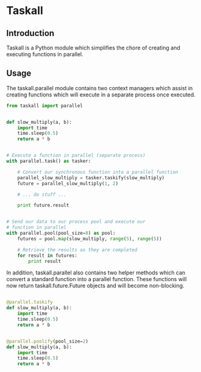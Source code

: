 # Taskall

## Introduction

Taskall is a Python module which simplifies the chore of creating and executing functions in parallel.

## Usage

The taskall.parallel module contains two context managers which assist in creating functions which will execute in a separate process once executed.

```python
from taskall import parallel


def slow_multiply(a, b):
    import time
    time.sleep(0.5)
    return a * b


# Execute a function in parallel (separate process)
with parallel.task() as tasker:

    # Convert our synchronous function into a parallel function
    parallel_slow_multiply = tasker.taskify(slow_multiply)
    future = parallel_slow_multiply(1, 2)

    # ... do stuff ...

    print future.result


# Send our data to our process pool and execute our
# function in parallel
with parallel.pool(pool_size=8) as pool:
    futures = pool.map(slow_multiply, range(5), range(5))

    # Retrieve the results as they are completed
    for result in futures:
        print result

```

In addition, taskall.parallel also contains two helper methods which can convert a standard function into a parallel function. These functions will now return taskall.future.Future objects and will become non-blocking.

```python

@parallel.taskify
def slow_multiply(a, b):
    import time
    time.sleep(0.5)
    return a * b


@parallel.poolify(pool_size=2)
def slow_multiply(a, b):
    import time
    time.sleep(0.5)
    return a * b

```
